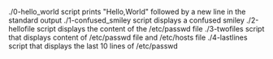 ./0-hello_world script prints "Hello,World" followed by a new line in the standard output
./1-confused_smiley script displays a confused smiley
./2-hellofile script displays the content of the /etc/passwd file
./3-twofiles script that displays content of /etc/passwd file and /etc/hosts file
./4-lastlines script that displays the last 10 lines of /etc/passwd
